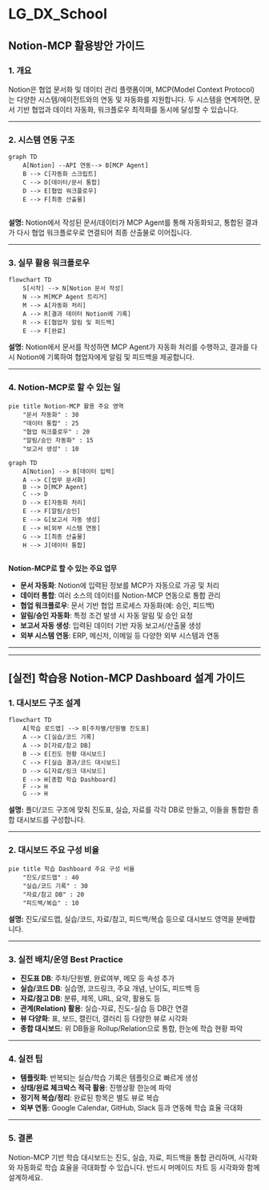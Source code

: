 # LG_DX_School

## Notion-MCP 활용방안 가이드

### 1. 개요
Notion은 협업 문서화 및 데이터 관리 플랫폼이며, MCP(Model Context Protocol)는 다양한 시스템/에이전트와의 연동 및 자동화를 지원합니다. 두 시스템을 연계하면, 문서 기반 협업과 데이터 자동화, 워크플로우 최적화를 동시에 달성할 수 있습니다.

---

### 2. 시스템 연동 구조
```mermaid
graph TD
    A[Notion] --API 연동--> B[MCP Agent]
    B --> C[자동화 스크립트]
    C --> D[데이터/문서 통합]
    D --> E[협업 워크플로우]
    E --> F[최종 산출물]
    

```
**설명:** Notion에서 작성된 문서/데이터가 MCP Agent를 통해 자동화되고, 통합된 결과가 다시 협업 워크플로우로 연결되어 최종 산출물로 이어집니다.

---

### 3. 실무 활용 워크플로우
```mermaid
flowchart TD
    S[시작] --> N[Notion 문서 작성]
    N --> M[MCP Agent 트리거]
    M --> A[자동화 처리]
    A --> R[결과 데이터 Notion에 기록]
    R --> E[협업자 알림 및 피드백]
    E --> F[완료]
```
**설명:** Notion에서 문서를 작성하면 MCP Agent가 자동화 처리를 수행하고, 결과를 다시 Notion에 기록하여 협업자에게 알림 및 피드백을 제공합니다.

---


### 4. Notion-MCP로 할 수 있는 일
```mermaid
pie title Notion-MCP 활용 주요 영역
    "문서 자동화" : 30
    "데이터 통합" : 25
    "협업 워크플로우" : 20
    "알림/승인 자동화" : 15
    "보고서 생성" : 10
```

```mermaid
graph TD
    A[Notion] --> B[데이터 입력]
    A --> C[업무 문서화]
    B --> D[MCP Agent]
    C --> D
    D --> E[자동화 처리]
    E --> F[알림/승인]
    E --> G[보고서 자동 생성]
    E --> H[외부 시스템 연동]
    G --> I[최종 산출물]
    H --> J[데이터 통합]
 
```

**Notion-MCP로 할 수 있는 주요 업무**
- **문서 자동화**: Notion에 입력된 정보를 MCP가 자동으로 가공 및 처리
- **데이터 통합**: 여러 소스의 데이터를 Notion-MCP 연동으로 통합 관리
- **협업 워크플로우**: 문서 기반 협업 프로세스 자동화(예: 승인, 피드백)
- **알림/승인 자동화**: 특정 조건 발생 시 자동 알림 및 승인 요청
- **보고서 자동 생성**: 입력된 데이터 기반 자동 보고서/산출물 생성
- **외부 시스템 연동**: ERP, 메신저, 이메일 등 다양한 외부 시스템과 연동

---


---

## [실전] 학습용 Notion-MCP Dashboard 설계 가이드

### 1. 대시보드 구조 설계
```mermaid
flowchart TD
    A[학습 로드맵] --> B[주차별/단원별 진도표]
    A --> C[실습/코드 기록]
    A --> D[자료/참고 DB]
    B --> E[진도 현황 대시보드]
    C --> F[실습 결과/코드 대시보드]
    D --> G[자료/링크 대시보드]
    E --> H[종합 학습 Dashboard]
    F --> H
    G --> H

```
**설명:** 폴더/코드 구조에 맞춰 진도표, 실습, 자료를 각각 DB로 만들고, 이들을 통합한 종합 대시보드를 구성합니다.

---

### 2. 대시보드 주요 구성 비율
```mermaid
pie title 학습 Dashboard 주요 구성 비율
    "진도/로드맵" : 40
    "실습/코드 기록" : 30
    "자료/참고 DB" : 20
    "피드백/복습" : 10
```
**설명:** 진도/로드맵, 실습/코드, 자료/참고, 피드백/복습 등으로 대시보드 영역을 분배합니다.

---

### 3. 실전 배치/운영 Best Practice
- **진도표 DB**: 주차/단원별, 완료여부, 메모 등 속성 추가
- **실습/코드 DB**: 실습명, 코드링크, 주요 개념, 난이도, 피드백 등
- **자료/참고 DB**: 분류, 제목, URL, 요약, 활용도 등
- **관계(Relation) 활용**: 실습-자료, 진도-실습 등 DB간 연결
- **뷰 다양화**: 표, 보드, 캘린더, 갤러리 등 다양한 뷰로 시각화
- **종합 대시보드**: 위 DB들을 Rollup/Relation으로 통합, 한눈에 학습 현황 파악

---

### 4. 실전 팁
- **템플릿화**: 반복되는 실습/학습 기록은 템플릿으로 빠르게 생성
- **상태/완료 체크박스 적극 활용**: 진행상황 한눈에 파악
- **정기적 복습/정리**: 완료된 항목은 별도 뷰로 복습
- **외부 연동**: Google Calendar, GitHub, Slack 등과 연동해 학습 효율 극대화

---

### 5. 결론
Notion-MCP 기반 학습 대시보드는 진도, 실습, 자료, 피드백을 통합 관리하며, 시각화와 자동화로 학습 효율을 극대화할 수 있습니다. 반드시 머메이드 차트 등 시각화와 함께 설계하세요.
